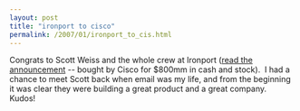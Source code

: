 ```yaml
---
layout: post
title: "ironport to cisco"
permalink: /2007/01/ironport_to_cis.html
---
```


<p>Congrats to Scott Weiss and the whole crew at Ironport (<a href="http://www.ironport.com/company/ironport_pr_2007-01-04.html">read the announcement</a> -- bought by Cisco for $800mm in cash and stock).&nbsp; I had a chance to meet Scott back when email was my life, and from the beginning it was clear they were building a great product and a great company.&nbsp; Kudos!</p>


